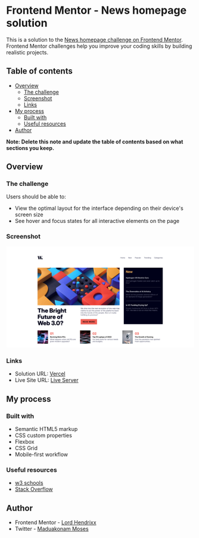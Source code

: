 # Frontend Mentor - News homepage solution

This is a solution to the [News homepage challenge on Frontend Mentor](https://www.frontendmentor.io/challenges/news-homepage-H6SWTa1MFl). Frontend Mentor challenges help you improve your coding skills by building realistic projects. 

## Table of contents

- [Overview](#overview)
  - [The challenge](#the-challenge)
  - [Screenshot](#screenshot)
  - [Links](#links)
- [My process](#my-process)
  - [Built with](#built-with)
  - [Useful resources](#useful-resources)
- [Author](#author)

**Note: Delete this note and update the table of contents based on what sections you keep.**

## Overview

### The challenge

Users should be able to:

- View the optimal layout for the interface depending on their device's screen size
- See hover and focus states for all interactive elements on the page

### Screenshot

![](./screenshot/screenshot.png)

### Links

- Solution URL: [Vercel](https://news-homepage-ten-plum.vercel.app/)
- Live Site URL: [Live Server](http://127.0.0.1:5500/index.html)

## My process

### Built with

- Semantic HTML5 markup
- CSS custom properties
- Flexbox
- CSS Grid
- Mobile-first workflow

### Useful resources

- [w3 schools](https://www.w3schools..com)
- [Stack Overflow](https://www.stackoverflow.com)

## Author
- Frontend Mentor - [Lord Hendrixx](https://www.frontendmentor.io/profile/beealmighty)
- Twitter - [Maduakonam Moses](https://www.twitter.com/Maduakonam67451)

